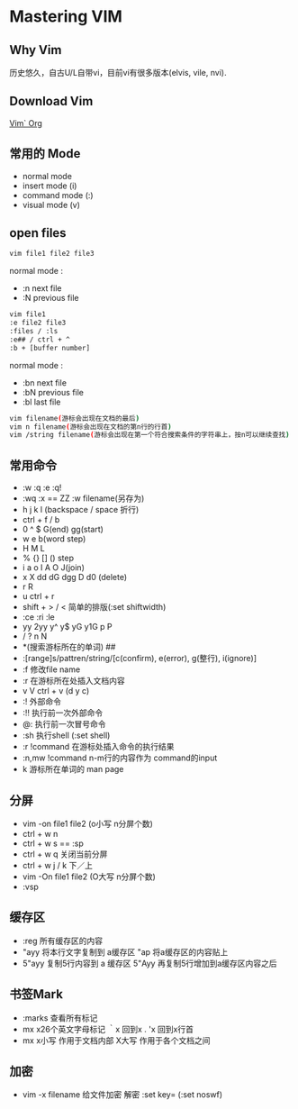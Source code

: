 # Mastering VIM

## Why Vim

历史悠久，自古U/L自带vi，目前vi有很多版本(elvis, vile, nvi).
    
## Download Vim

[Vim` Org](http://www.vim.org)

## 常用的 Mode

* normal mode
* insert mode (i)
* command mode (:)
* visual mode (v)
    
## open files

```bash
vim file1 file2 file3
```

normal mode :
* :n next file 
* :N previous file
             
```bash 
vim file1
:e file2 file3 
:files / :ls
:e## / ctrl + ^
:b + [buffer number]
```

normal mode : 
* :bn next file
* :bN previous file
* :bl last file

```bash
vim filename(游标会出现在文档的最后)
vim n filename(游标会出现在文档的第n行的行首)
vim /string filename(游标会出现在第一个符合搜索条件的字符串上，按n可以继续查找)
```

## 常用命令

* :w :q :e :q!
* :wq :x == ZZ :w filename(另存为)
* h j k l (backspace / space 折行)
* ctrl + f / b
* 0 ^ $ G(end) gg(start)
* w e b(word step)
* H M L
* % {} [] () step
* i a o I A O J(join)
* x X dd dG dgg D d0 (delete)
* r R 
* u ctrl + r
* shift + > / <  简单的排版(:set shiftwidth)
* :ce :ri :le
* yy 2yy y^ y$ yG y1G p P
* / ? n N
* *(搜索游标所在的单词) ## 
* :[range]s/pattren/string/[c(confirm), e(error), g(整行), i(ignore)]
* :f 修改file name
* :r 在游标所在处插入文档内容
* v V ctrl + v (d y c)
* :! 外部命令
* :!! 执行前一次外部命令
* @: 执行前一次冒号命令
* :sh 执行shell (:set shell)
* :r !command 在游标处插入命令的执行结果
* :n,mw !command n-m行的内容作为 command的input
* k 游标所在单词的 man page


## 分屏

* vim -on file1 file2 (o小写 n分屏个数) 
* ctrl + w n
* ctrl + w s == :sp
* ctrl + w q 关闭当前分屏
* ctrl + w j / k  下／上
* vim -On file1 file2 (O大写 n分屏个数)
* :vsp 

## 缓存区

* :reg 所有缓存区的内容
* "ayy 将本行文字复制到 a缓存区 "ap 将a缓存区的内容贴上
* 5"ayy  复制5行内容到 a 缓存区 5"Ayy 再复制5行增加到a缓存区内容之后

## 书签Mark

* :marks 查看所有标记
* mx x26个英文字母标记 ｀x 回到x . 'x 回到x行首
* mx x小写 作用于文档内部  X大写 作用于各个文档之间

## 加密

* vim -x filename 给文件加密 解密 :set key= (:set noswf)
